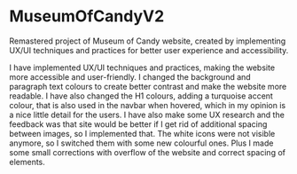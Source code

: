 # MuseumOfCandyV2
Remastered project of Museum of Candy website, created by implementing UX/UI techniques and practices for better user experience and accessibility.

I have implemented UX/UI techniques and practices, making the website more accessible and user-friendly. I changed the background and paragraph text colours to create better contrast and make the website more readable. I have also changed the H1 colours, adding a turquoise accent colour, that is also used in the navbar when hovered, which in my opinion is a nice little detail for the users. 
I have also make some UX research and the feedback was that site would be better if I get rid of additional spacing between images, so I implemented that.
The white icons were not visible anymore, so I switched them with some new colourful ones.
Plus I made some small corrections with overflow of the website and correct spacing of elements.
